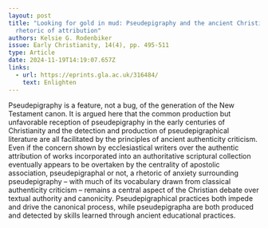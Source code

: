 ```yaml
---
layout: post
title: "Looking for gold in mud: Pseudepigraphy and the ancient Christian
  rhetoric of attribution"
authors: Kelsie G. Rodenbiker
issue: Early Christianity, 14(4), pp. 495-511
type: Article
date: 2024-11-19T14:19:07.657Z
links:
  - url: https://eprints.gla.ac.uk/316484/
    text: Enlighten
---
```

Pseudepigraphy is a feature, not a bug, of the generation of the New Testament canon. It is argued here that the common production but unfavorable reception of pseudepigraphy in the early centuries of Christianity and the detection and production of pseudepigraphical literature are all facilitated by the principles of ancient authenticity criticism. Even if the concern shown by ecclesiastical writers over the authentic attribution of works incorporated into an authoritative scriptural collection eventually appears to be overtaken by the centrality of apostolic association, pseudepigraphal or not, a rhetoric of anxiety surrounding pseudepigraphy – with much of its vocabulary drawn from classical authenticity criticism – remains a central aspect of the Christian debate over textual authority and canonicity. Pseudepigraphical practices both impede and drive the canonical process, while pseudepigrapha are both produced and detected by skills learned through ancient educational practices.